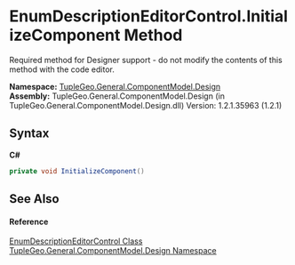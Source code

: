 # EnumDescriptionEditorControl.InitializeComponent Method 
 

Required method for Designer support - do not modify the contents of this method with the code editor.

**Namespace:**&nbsp;<a href="N_TupleGeo_General_ComponentModel_Design">TupleGeo.General.ComponentModel.Design</a><br />**Assembly:**&nbsp;TupleGeo.General.ComponentModel.Design (in TupleGeo.General.ComponentModel.Design.dll) Version: 1.2.1.35963 (1.2.1)

## Syntax

**C#**<br />
``` C#
private void InitializeComponent()
```


## See Also


#### Reference
<a href="T_TupleGeo_General_ComponentModel_Design_EnumDescriptionEditorControl">EnumDescriptionEditorControl Class</a><br /><a href="N_TupleGeo_General_ComponentModel_Design">TupleGeo.General.ComponentModel.Design Namespace</a><br />